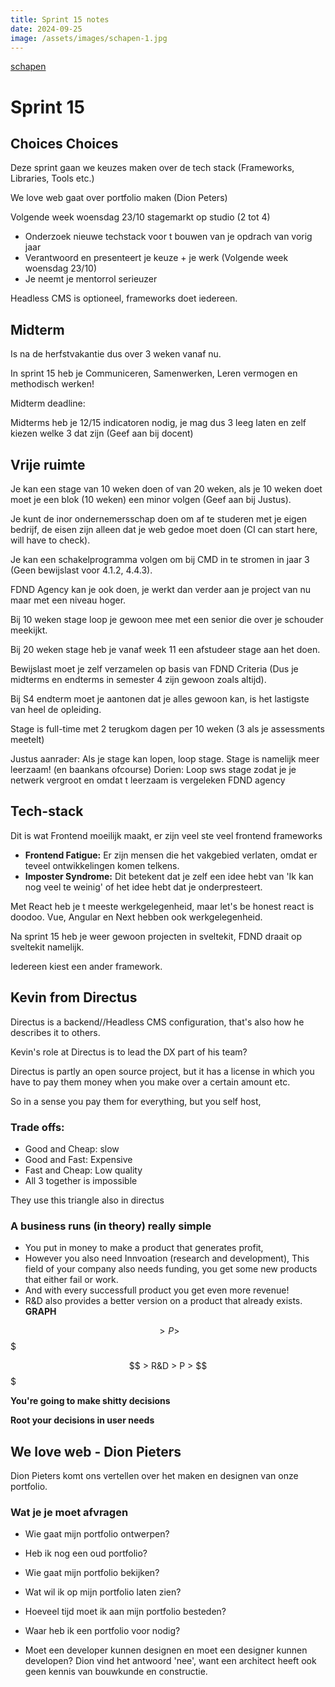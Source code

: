 ```yaml
---
title: Sprint 15 notes
date: 2024-09-25
image: /assets/images/schapen-1.jpg
---
```


[schapen](/assets/images/schapen-1.jpg)

# Sprint 15

## Choices Choices

Deze sprint gaan we keuzes maken over de tech stack (Frameworks, Libraries, Tools etc.)

We love web gaat over portfolio maken (Dion Peters)

Volgende week woensdag 23/10 stagemarkt op studio (2 tot 4)

- Onderzoek nieuwe techstack voor t bouwen van je opdrach van vorig jaar
- Verantwoord en presenteert je keuze + je werk (Volgende week woensdag 23/10)
- Je neemt je mentorrol serieuzer

Headless CMS is optioneel, frameworks doet iedereen.

## Midterm

Is na de herfstvakantie dus over 3 weken vanaf nu.

In sprint 15 heb je Communiceren, Samenwerken, Leren vermogen en methodisch werken!

Midterm deadline:

Midterms heb je 12/15 indicatoren nodig, je mag dus 3 leeg laten en zelf kiezen welke 3 dat zijn (Geef aan bij docent)

## Vrije ruimte

Je kan een stage van 10 weken doen of van 20 weken, als je 10 weken doet moet je een blok (10 weken) een minor volgen (Geef aan bij Justus).

Je kunt de inor ondernemersschap doen om af te studeren met je eigen bedrijf, de eisen zijn alleen dat je web gedoe moet doen (CI can start here, will have to check).

Je kan een schakelprogramma volgen om bij CMD in te stromen in jaar 3 (Geen bewijslast voor 4.1.2, 4.4.3).

FDND Agency kan je ook doen, je werkt dan verder aan je project van nu maar met een niveau hoger.

Bij 10 weken stage loop je gewoon mee met een senior die over je schouder meekijkt.

Bij 20 weken stage heb je vanaf week 11 een afstudeer stage aan het doen.

Bewijslast moet je zelf verzamelen op basis van FDND Criteria (Dus je midterms en endterms in semester 4 zijn gewoon zoals altijd).

Bij S4 endterm moet je aantonen dat je alles gewoon kan, is het lastigste van heel de opleiding.

Stage is full-time met 2 terugkom dagen per 10 weken (3 als je assessments meetelt)

Justus aanrader: Als je stage kan lopen, loop stage. Stage is namelijk meer leerzaam! (en baankans ofcourse)
Dorien: Loop sws stage zodat je je netwerk vergroot en omdat t leerzaam is vergeleken FDND agency

## Tech-stack

Dit is wat Frontend moeilijk maakt, er zijn veel ste veel frontend frameworks

- **Frontend Fatigue:** Er zijn mensen die het vakgebied verlaten, omdat er teveel ontwikkelingen komen telkens.
- **Imposter Syndrome:** Dit betekent dat je zelf een idee hebt van 'Ik kan nog veel te weinig' of het idee hebt dat je onderpresteert.

Met React heb je t meeste werkgelegenheid, maar let's be honest react is doodoo.
Vue, Angular en Next hebben ook werkgelegenheid.

Na sprint 15 heb je weer gewoon projecten in sveltekit, FDND draait op sveltekit namelijk.

Iedereen kiest een ander framework.

## Kevin from Directus

Directus is a backend//Headless CMS configuration, that's also how he describes it to others.

Kevin's role at Directus is to lead the DX part of his team?

Directus is partly an open source project, but it has a license in which you have to pay them money when you make over a certain amount etc.

So in a sense you pay them for everything, but you self host,

### Trade offs:

- Good and Cheap: slow
- Good and Fast: Expensive
- Fast and Cheap: Low quality
- All 3 together is impossible

They use this triangle also in directus

### A business runs (in theory) really simple

- You put in money to make a product that generates profit,
- However you also need Innvoation (research and development), This field of your company also needs funding, you get some new products that either fail or work.
- And with every successfull product you get even more revenue!
- R&D also provides a better version on a product that already exists.
  **GRAPH**

$$ > P > $$$

$$ > R&D > P > $$$

**You're going to make shitty decisions**

**Root your decisions in user needs**

## We love web - Dion Pieters

Dion Pieters komt ons vertellen over het maken en designen van onze portfolio.

### Wat je je moet afvragen

- Wie gaat mijn portfolio ontwerpen?
- Heb ik nog een oud portfolio?
- Wie gaat mijn portfolio bekijken?
- Wat wil ik op mijn portfolio laten zien?
- Hoeveel tijd moet ik aan mijn portfolio besteden?
- Waar heb ik een portfolio voor nodig?

- Moet een developer kunnen designen en moet een designer kunnen developen?
  Dion vind het antwoord 'nee', want een architect heeft ook geen kennis van bouwkunde en constructie.
